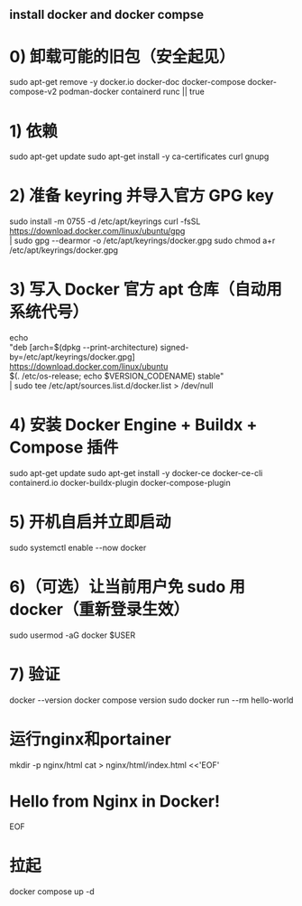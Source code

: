 ## install docker and docker compse
# 0) 卸载可能的旧包（安全起见）
sudo apt-get remove -y docker.io docker-doc docker-compose docker-compose-v2 podman-docker containerd runc || true

# 1) 依赖
sudo apt-get update
sudo apt-get install -y ca-certificates curl gnupg

# 2) 准备 keyring 并导入官方 GPG key
sudo install -m 0755 -d /etc/apt/keyrings
curl -fsSL https://download.docker.com/linux/ubuntu/gpg \
  | sudo gpg --dearmor -o /etc/apt/keyrings/docker.gpg
sudo chmod a+r /etc/apt/keyrings/docker.gpg

# 3) 写入 Docker 官方 apt 仓库（自动用系统代号）
echo \
  "deb [arch=$(dpkg --print-architecture) signed-by=/etc/apt/keyrings/docker.gpg] \
  https://download.docker.com/linux/ubuntu \
  $(. /etc/os-release; echo $VERSION_CODENAME) stable" \
  | sudo tee /etc/apt/sources.list.d/docker.list > /dev/null

# 4) 安装 Docker Engine + Buildx + Compose 插件
sudo apt-get update
sudo apt-get install -y docker-ce docker-ce-cli containerd.io docker-buildx-plugin docker-compose-plugin

# 5) 开机自启并立即启动
sudo systemctl enable --now docker

# 6)（可选）让当前用户免 sudo 用 docker（重新登录生效）
sudo usermod -aG docker $USER

# 7) 验证
docker --version
docker compose version
sudo docker run --rm hello-world



# 运行nginx和portainer

mkdir -p nginx/html
cat > nginx/html/index.html <<'EOF'
<!doctype html>
<html lang="en"><head><meta charset="utf-8"><title>It works</title></head>
<body><h1>Hello from Nginx in Docker!</h1></body></html>
EOF

# 拉起
docker compose up -d
